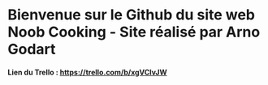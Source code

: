 # Bienvenue sur le Github du site web Noob Cooking - Site réalisé par Arno Godart

#### Lien du Trello : https://trello.com/b/xgVClvJW
